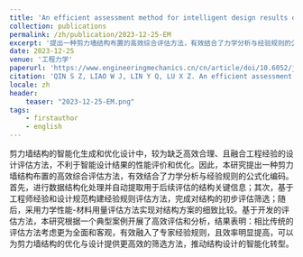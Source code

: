 ```yaml
---
title: 'An efficient assessment method for intelligent design results of shear wall structure based on mechanical performance, material consumption, and empirical rules'
collection: publications
permalink: /zh/publication/2023-12-25-EM
excerpt: '提出一种剪力墙结构布置的高效综合评估方法，有效结合了力学分析与经验规则的公式化编码'
date: 2023-12-25
venue: '工程力学'
paperurl: 'https://www.engineeringmechanics.cn/cn/article/doi/10.6052/j.issn.1000-4750.2023.05.0360'
citation: 'QIN S Z, LIAO W J, LIN Y Q, LU X Z. An efficient assessment method for intelligent design results of shear wall structure based on mechanical performance, material consumption, and empirical rules[J/OL]. Engineering Mechanics, 2023, 40(12): 148-159. DOI:10.6052/j.issn.1000-4750.2023.05.0360.'
locale: zh
header:
    teaser: "2023-12-25-EM.png"
tags: 
    - firstauthor
    - english
---
```


剪力墙结构的智能化生成和优化设计中，较为缺乏高效合理、且融合工程经验的设计评估方法，不利于智能设计结果的性能评价和优化。因此，本研究提出一种剪力墙结构布置的高效综合评估方法，有效结合了力学分析与经验规则的公式化编码。首先，进行数据结构化处理并自动提取用于后续评估的结构关键信息；其次，基于工程师经验和设计规范构建经验规则评估方法，完成对结构的初步评估筛选；随后，采用力学性能-材料用量评估方法实现对结构方案的细致比较。基于开发的评估方法，本研究根据一个典型案例开展了高效评估和分析，结果表明：相比传统的评估方法考虑更为全面和客观，有效融入了专家经验规则，且效率明显提高，可以为剪力墙结构的优化与设计提供更高效的筛选方法，推动结构设计的智能化转型。